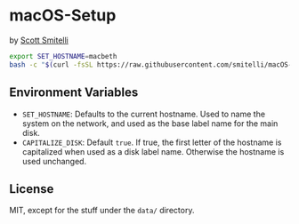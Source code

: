 # macOS-Setup

by [Scott Smitelli](mailto:scott@smitelli.com)

```bash
export SET_HOSTNAME=macbeth
bash -c "$(curl -fsSL https://raw.githubusercontent.com/smitelli/macOS-Setup/HEAD/setup.sh)"
```

## Environment Variables

* `SET_HOSTNAME`: Defaults to the current hostname. Used to name the system on the network, and used as the base label name for the main disk.
* `CAPITALIZE_DISK`: Default `true`. If true, the first letter of the hostname is capitalized when used as a disk label name. Otherwise the hostname is used unchanged.

## License

MIT, except for the stuff under the `data/` directory.
